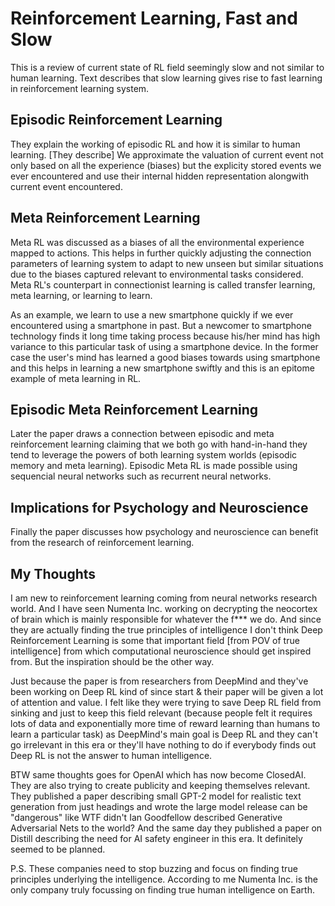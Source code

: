 # Reinforcement Learning, Fast and Slow

This is a review of current state of RL field seemingly slow and not similar to human learning. Text describes that slow learning gives rise to fast learning in reinforcement learning system.

## Episodic Reinforcement Learning

They explain the working of episodic RL and how it is similar to human learning. [They describe] We approximate the valuation of current event not only based on all the experience (biases) but the explicity stored events we ever encountered and use their internal hidden representation alongwith current event encountered.

## Meta Reinforcement Learning

Meta RL was discussed as a biases of all the environmental experience mapped to actions. This helps in further quickly adjusting the connection parameters of learning system to adapt to new unseen but similar situations due to the biases captured relevant to environmental tasks considered. Meta RL's counterpart in connectionist learning is called transfer learning, meta learning, or learning to learn.

As an example, we learn to use a new smartphone quickly if we ever encountered using a smartphone in past. But a newcomer to smartphone technology finds it long time taking process because his/her mind has high variance to this particular task of using a smartphone device. In the former case the user's mind has learned a good biases towards using smartphone and this helps in learning a new smartphone swiftly and this is an epitome example of meta learning in RL.

## Episodic Meta Reinforcement Learning

Later the paper draws a connection between episodic and meta reinforcement learning claiming that we both go with hand-in-hand they tend to leverage the powers of both learning system worlds (episodic memory and meta learning). Episodic Meta RL is made possible using sequencial neural networks such as recurrent neural networks.

## Implications for Psychology and Neuroscience

Finally the paper discusses how psychology and neuroscience can benefit from the research of reinforcement learning.

## My Thoughts

I am new to reinforcement learning coming from neural networks research world. And I have seen Numenta Inc. working on decrypting the neocortex of brain which is mainly responsible for whatever the f*** we do. And since they are actually finding the true principles of intelligence I don't think Deep Reinforcement Learning is some that important field [from POV of true intelligence] from which computational neuroscience should get inspired from. But the inspiration should be the other way. 

Just because the paper is from researchers from DeepMind and they've been working on Deep RL kind of since start & their paper will be given a lot of attention and value. I felt like they were trying to save Deep RL field from sinking and just to keep this field relevant (because people felt it requires lots of data and exponentially more time of reward learning than humans to learn a particular task) as DeepMind's main goal is Deep RL and they can't go irrelevant in this era or they'll have nothing to do if everybody finds out Deep RL is not the answer to human intelligence. 

BTW same thoughts goes for OpenAI which has now become ClosedAI. They are also trying to create publicity and keeping themselves relevant. They published a paper describing small GPT-2 model for realistic text generation from just headings and wrote the large model release can be "dangerous" like WTF didn't Ian Goodfellow described Generative Adversarial Nets to the world? And the same day they published a paper on Distill describing the need for AI safety engineer in this era. It definitely seemed to be planned.

P.S. These companies need to stop buzzing and focus on finding true principles underlying the intelligence. According to me Numenta Inc. is the only company truly focussing on finding true human intelligence on Earth.